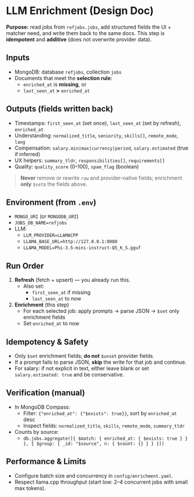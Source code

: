 # LLM Enrichment (Design Doc)

**Purpose:** read jobs from `refjobs.jobs`, add structured fields the UI + matcher need, and write them back to the same docs. This step is **idempotent** and **additive** (does not overwrite provider data).

## Inputs
- MongoDB: database `refjobs`, collection `jobs`
- Documents that meet the **selection rule**:
  - `enriched_at` is **missing**, or
  - `last_seen_at` **>** `enriched_at`

## Outputs (fields written back)
- Timestamps: `first_seen_at` (set once), `last_seen_at` (set by refresh), `enriched_at`
- Understanding: `normalized_title`, `seniority`, `skills[]`, `remote_mode`, `lang`
- Compensation: `salary.min|max|currency|period`, `salary.estimated` (true if inferred)
- UX helpers: `summary_tldr`, `responsibilities[]`, `requirements[]`
- Quality: `quality_score` (0–100), `spam_flag` (boolean)

> **Never** remove or rewrite `raw` and provider-native fields; enrichment **only** `$set`s the fields above.

## Environment (from `.env`)
- `MONGO_URI` (or `MONGODB_URI`)
- `JOBS_DB_NAME=refjobs`
- LLM:
  - `LLM_PROVIDER=LLAMACPP`
  - `LLAMA_BASE_URL=http://127.0.0.1:8080`
  - `LLAMA_MODEL=Phi-3.5-mini-instruct-Q5_K_S.gguf`

## Run Order
1. **Refresh** (fetch + upsert) — you already run this.
   - Also set:
     - `first_seen_at` if missing
     - `last_seen_at` to now
2. **Enrichment** (this step)
   - For each selected job: apply prompts → parse JSON → `$set` only enrichment fields
   - Set `enriched_at` to now

## Idempotency & Safety
- Only `$set` enrichment fields; **do not** `$unset` provider fields.
- If a prompt fails to parse JSON, **skip** the write for that job and continue.
- For salary: if not explicit in text, either leave blank or set `salary.estimated: true` and be conservative.

## Verification (manual)
- In MongoDB Compass:
  - Filter: `{"enriched_at": {"$exists": true}}`, sort by `enriched_at` desc
  - Inspect fields: `normalized_title`, `skills`, `remote_mode`, `summary_tldr`
- Counts by source:
  - `db.jobs.aggregate([{ $match: { enriched_at: { $exists: true } } }, { $group: { _id: "$source", n: { $count: {} } } }])`

## Performance & Limits
- Configure batch size and concurrency in `config/enrichment.yaml`.
- Respect llama.cpp throughput (start low: 2–4 concurrent jobs with small max tokens).
